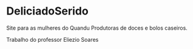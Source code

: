 ﻿# DeliciadoSerido
Site para as mulheres do Quandu
Produtoras de doces e bolos caseiros.

Trabalho do professor Eliezio Soares